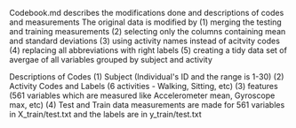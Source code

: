 Codebook.md describes the modifications done and descriptions of codes and measurements
The original data is modified by 
  (1) merging the testing and training measurements
  (2) selecting only the columns containing mean and standard deviations
  (3) using activity names instead of acitvity codes
  (4) replacing all abbreviations with right labels
  (5) creating a tidy data set of avergae of all variables grouped by subject and activity

Descriptions of Codes
  (1) Subject (Individual's ID and the range is 1-30)
  (2) Activity Codes and Labels (6 activities - Walking, Sitting, etc) 
  (3) features (561 variables which are measured like Accelerometer mean, Gyroscope max, etc)
  (4) Test and Train data measurements are made for 561 variables in X_train/test.txt and the labels are in y_train/test.txt
  
  
